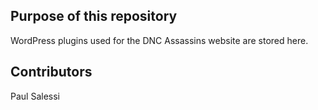 ## Purpose of this repository
WordPress plugins used for the DNC Assassins website are stored here.

## Contributors
Paul Salessi

